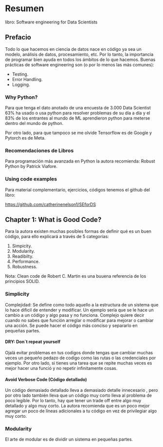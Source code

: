 # Resumen

libro: Software engineering for Data Scientists

## Prefacio

Todo lo que hacemos en ciencia de datos nace en código ya sea un modelo, análisis de datos, procesamiento, etc. Por lo tanto, la importancia de programar bien ayuda en todos los ámbitos de lo que hacemos. 
Buenas prácticas de software engineering son (o por lo menos las más comunes):

- Testing.
- Error Handling.
- Logging.

### Why Python?

Para que tenga el dato anotado de una encuesta de 3.000 Data Scientist 63% ha usado o usa python para resolver problemas de su día a día y el 83% de los entrantes al mundo de ML aprendieron python para meterse dentro del mundo de python.

Por otro lado, para que tampoco se me olvide Tensorflow es de Google y Pytorch es de Meta.

### Recomendaciones de Libros

Para programación más avanzada en Python la autora recomienda: Robust Python by Patrick Viafore.

### Using code examples

Para material complementario, ejercicios, códigos tenemos el github del libro:

https://github.com/catherinenelson1/SEforDS

## Chapter 1: What is Good Code?

Para la autora existen muchas posibles formas de definir qué es un buen código, para ello explicará a través de 5 categorías:

1. Simpicity.
2. Modularity.
3. Readibilty.
4. Performance.
5. Robustness.

Nota: Clean code de Robert C. Martin es una buuena referencia de los principios SOLID.

### Simplicity

Complejidad: Se define como todo aquello a la estructura de un sistema que lo hace dificil de entender y modificar.
Un ejemplo sería que se le hace un cambio a un código y algo pasa y no funciona. Complejo quiere decir cuando no sabes que función arreglar o modificar para mejorar o cambiar una acción.
Se puede hacer el código más conciso y separarlo en pequeñas partes.

#### DRY: Don´t repeat yourself

Ojalá evitar problemas en tus codigos donde tengas que cambiar muchas veces un pequeño pedazo de codigo como las rutas o las credenciales por ejemplo. Por otro lado, si tienes una tarea que se repite muchas veces es mejor hacer una funció y no repetir infinitamente cosas. 

#### Avoid Verbose Code (Código detallado)

Un código demasiado detallado lleva a demasiado detalle innecesario , pero por otro lado también lleva que un código muy corto lleva al problema de poco legible. Por lo tanto, hay que tener un trade off entre algo muy detallado y algo muy corto. La autora recomienda que es un poco mejor agregar un poco de líneas adicionales a tu código en vez de privilegiar algo muy corto.

### Modularity

El arte de modular es de dividir un sistema en pequeñas partes.